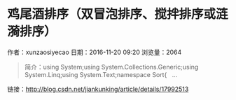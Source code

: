 # 鸡尾酒排序（双冒泡排序、搅拌排序或涟漪排序）
作者：xunzaosiyecao
日期：2016-11-20 09:20
浏览量：2064
> 简介：using System;using System.Collections.Generic;using System.Linq;using System.Text;namespace Sort{   ...

 链接：http://blog.csdn.net/jiankunking/article/details/17992513
